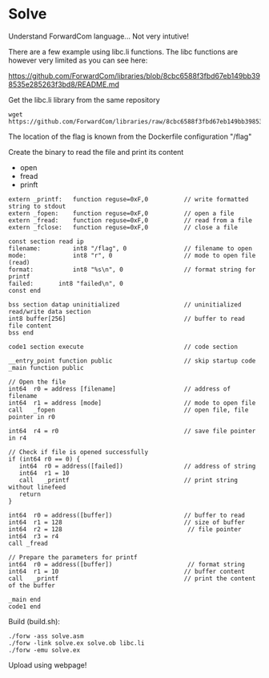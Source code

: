 # Solve

Understand ForwardCom language... Not very intutive! 

There are a few example using libc.li functions. The libc functions are however very limited as you can see here:

https://github.com/ForwardCom/libraries/blob/8cbc6588f3fbd67eb149bb398535e285263f3bd8/README.md 

Get the libc.li library from the same repository 

```
wget https://github.com/ForwardCom/libraries/raw/8cbc6588f3fbd67eb149bb398535e285263f3bd8/libc.li
```

The location of the flag is known from the Dockerfile configuration "/flag" 

Create the binary to read the file and print its content   
- open
- fread
- prinft 

```
extern _printf:   function reguse=0xF,0          // write formatted string to stdout
extern _fopen:    function reguse=0xF,0          // open a file
extern _fread:    function reguse=0xF,0          // read from a file
extern _fclose:   function reguse=0xF,0          // close a file

const section read ip
filename:         int8 "/flag", 0                // filename to open
mode:             int8 "r", 0                    // mode to open file (read)
format:           int8 "%s\n", 0                 // format string for printf
failed: 	  int8 "failed\n", 0
const end

bss section datap uninitialized                  // uninitialized read/write data section
int8 buffer[256]                                 // buffer to read file content
bss end

code1 section execute                            // code section

__entry_point function public                    // skip startup code
_main function public

// Open the file
int64  r0 = address [filename]                   // address of filename
int64  r1 = address [mode]                       // mode to open file
call   _fopen                                    // open file, file pointer in r0

int64  r4 = r0                                   // save file pointer in r4

// Check if file is opened successfully
if (int64 r0 == 0) {
   int64  r0 = address([failed])                 // address of string
   int64  r1 = 10
   call   _printf                                // print string without linefeed
   return
}

int64  r0 = address([buffer])                    // buffer to read
int64  r1 = 128                                  // size of buffer
int64  r2 = 128                                   // file pointer
int64  r3 = r4
call _fread

// Prepare the parameters for printf
int64  r0 = address([buffer])                     // format string
int64  r1 = 10                                   // buffer content
call   _printf                                   // print the content of the buffer

_main end
code1 end

```

Build (build.sh): 
```
./forw -ass solve.asm
./forw -link solve.ex solve.ob libc.li
./forw -emu solve.ex
```

Upload using webpage! 
